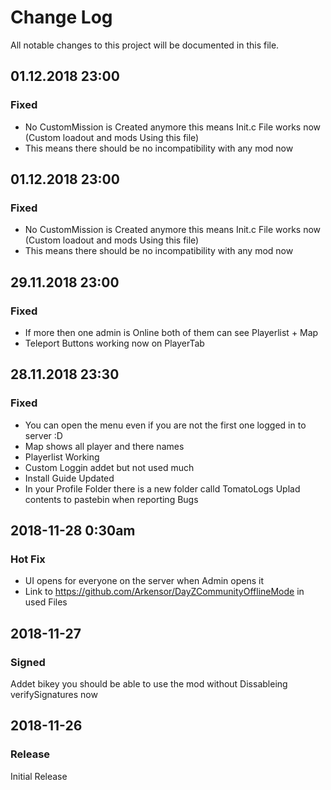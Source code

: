 # Change Log
All notable changes to this project will be documented in this file.


## 01.12.2018 23:00

### Fixed
- No CustomMission is Created anymore this means Init.c File works now (Custom loadout and mods Using this file)
- This means there should be no incompatibility with any mod now

## 01.12.2018 23:00

### Fixed
- No CustomMission is Created anymore this means Init.c File works now (Custom loadout and mods Using this file)
- This means there should be no incompatibility with any mod now

## 29.11.2018 23:00

### Fixed
- If more then one admin is Online both of them can see Playerlist + Map
- Teleport Buttons working now on PlayerTab 

## 28.11.2018 23:30

### Fixed
- You can open the menu even if you are not the first one logged in to server :D
- Map shows all player and there names 
- Playerlist Working
- Custom Loggin addet but not used much
- Install Guide Updated
- In your Profile Folder there is a new folder calld TomatoLogs Uplad contents to pastebin when reporting Bugs


## 2018-11-28 0:30am
### Hot Fix 

- UI opens for everyone on the server when Admin opens it
- Link to https://github.com/Arkensor/DayZCommunityOfflineMode in used Files

## 2018-11-27
### Signed 

Addet bikey you should be able to use the mod without Dissableing verifySignatures now


## 2018-11-26
### Release
Initial Release

